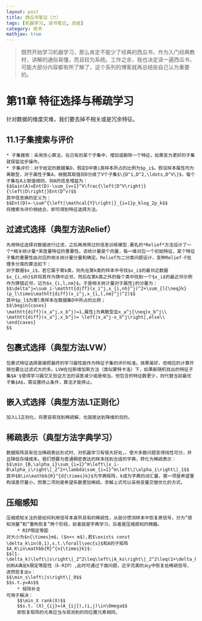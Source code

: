 ```yaml
---
layout: post
title: 西瓜书笔记（六）
tags: [机器学习, 读书笔记, 总结]
category: 技术
mathjax: true
---
```

>既然开始学习机器学习，那么肯定不能少了经典的西瓜书，作为入门经典教材，讲解的通俗易懂，而且较为系统。工作之余，我也决定读一遍西瓜书，可能大部分内容都有所了解了，这个系列的博客就再总结些自己认为重要的。

# 第11章 特征选择与稀疏学习
针对数据的维度灾难，我们要去掉不相关或是冗余特征。
## 11.1子集搜索与评价
	* 子集搜索：采用贪心算法，在已有的某个子集中，增加或删除一个特征，如果变为更好的子集就保留这步操作。
	* 子集评价：对于给定的数据集D，假定D中第i类样本所占的比例为$p_i$。假设样本属性均为离散型，对于属性子集A，根据其取值将D分成了V个子集$\{D^1,D^2,\ldots,D^V\}$，每个子集在A上取值相同，则A的信息增益为：
	$$Gain(A)=Ent(D)-\sum_{v=1}^V\frac{\left|D^V\right|}{\left|D\right|}Ent(D^v)$$
    其中信息熵的定义为：
    $$Ent(D)=-\sum^{\left|\mathcal{Y}\right|}_{i=1}p_klog_2p_k$$
    将搜索与评价相结合，即可得到特征选择方法。
## 过滤式选择（典型方法Relief）
	先用特征选择对数据进行过滤，之后再用筛过的信息训练模型.著名的*Relief*方法设计了一个*相关统计量*来度量特征的重要性。该统计量是个向量，每一维对应一个初始特征，某个特征子集的重要性由对应的相关统计量分量和确定。Relief为二分类问题设计，变种Relief-F处理多分类的算法如下：
    对于数据$x_i$，若它属于第k类，则先在第k类的样本中寻找$x_i$的最邻近数据$x_{i,nh}$并将其作为猜中近邻，然后在第k类之外的每个类中找到一个$x_i$的最近邻示例作为猜错近邻，记为$x_{i,l,nm}$。于是相关统计量对于属性j的分量为：
    $$\delta^j=\sum_i-\mathtt{diff}(x_i^j,x_{i,nh}^j)^2+\sum_{l{\neq}k}(p_l\times\mathtt{diff}(x_i^j,x_{i,l,nm}^j)^2)$$
    其中$p_l$为第l类样本在数据集D中所占的比例；
    $$\begin{cases}
    \mathtt{diff}(x_a^j,x_b^j)=1,属性j为离散型且x_a^j{\neq}x_b^j\\
    \mathtt{diff}(x_a^j,x_b^j)= \left|x_a^j-x_b^j\right|,else\\
    \end{cases}
    $$
## 包裹式选择（典型方法LVW）
	包裹式特征选择直接把最终的学习器性能作为特征子集的评价标准。效果虽好，但相应的计算开销也要比过滤式大的多。LVW在拉斯维加斯方法（类似蒙特卡洛）下，如果新随机找出的特征子集$A'$使得学习器交叉验证方法的误差减少或是相当，但包含的特征数更少，则代替当前最优子集$A$，需设置终止条件，算法才能停止。
## 嵌入式选择（典型方法L1正则化）
	加入L1正则化，将更容易找到稀疏解，也就是达到降维的目的。
## 稀疏表示（典型方法字典学习）
	数据矩阵具有恰当稀疏表达形式时，对机器学习有很大好处，，使大多数问题变得线性可分，并且降低存储成本。我们想要为普通稠密表达的样本找到合适的字典，转化为稀疏表示：
    $$\min_{B,\alpha_i}\sum_{i=1}^m\left\|x_i-B\alpha_i\right\|_2^2+\lambda\sum_{i=1}^m\left\|\alpha_i\right\|_1$$
    其中$B\in\mathbb{R}^{d{\times}k}$为字典矩阵，k成为字典的词汇量，第一项是希望重构误差尽量小，而第二项则是希望系数更加稀疏。求解上式可以采用变量交替优化的方式。
## 压缩感知
	压缩感知关注的是如何利用信号本身所具有的稀疏性，从部分惯测样本中恢复原信号，分为“感知测量”和“重构恢复”两个阶段，前者就是字典学习，后者是压缩感知的精髓。
    	* RIP限定等距
    对大小为$n{\times}m$，($n<< m$),若$\exists const \delta_k\in(0,1),s.t.\forall\vec{s}$和A的子矩阵$A_K\in\mathbb{R}^{n{\times}k}$:
    $$(1-\delta_k)\left\|s\right\|_2^2\leq\left\|A_ks\right\|_2^2\leq(1+\delta_k)\left\|s\right\|_2^2$$
    则称A满足k限定等距性（k-RIP）,此时可通过下面问题，近乎完美的从y中恢复处稀疏信号，进而恢复出x：
    $$\min_s\left\|s\right\|_0$$
    $$s.t.y=As$$
    	* 矩阵补全
    可用于解决：
    	$$\min_X rank(X)$$
        $$s.t. (X)_{ij}=(A_{ij}),(i,j)\in\Omega$$
        即恢复矩阵的元素应当与观测到的同位置元素相同。
 